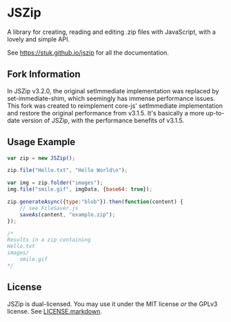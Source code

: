 JSZip
=====

A library for creating, reading and editing .zip files with JavaScript, with a
lovely and simple API.

See https://stuk.github.io/jszip for all the documentation.

## Fork Information
In JSZip v3.2.0, the original setImmediate implementation was replaced by set-immediate-shim, which seemingly has immense performance issues. This fork was created to reimplement core-js' setImmediate implementation and restore the original performance from v3.1.5.
It's basically a more up-to-date version of JSZip, with the performance benefits of v3.1.5.

## Usage Example

```javascript
var zip = new JSZip();

zip.file("Hello.txt", "Hello World\n");

var img = zip.folder("images");
img.file("smile.gif", imgData, {base64: true});

zip.generateAsync({type:"blob"}).then(function(content) {
    // see FileSaver.js
    saveAs(content, "example.zip");
});

/*
Results in a zip containing
Hello.txt
images/
    smile.gif
*/
```
License
-------

JSZip is dual-licensed. You may use it under the MIT license *or* the GPLv3
license. See [LICENSE.markdown](LICENSE.markdown).
